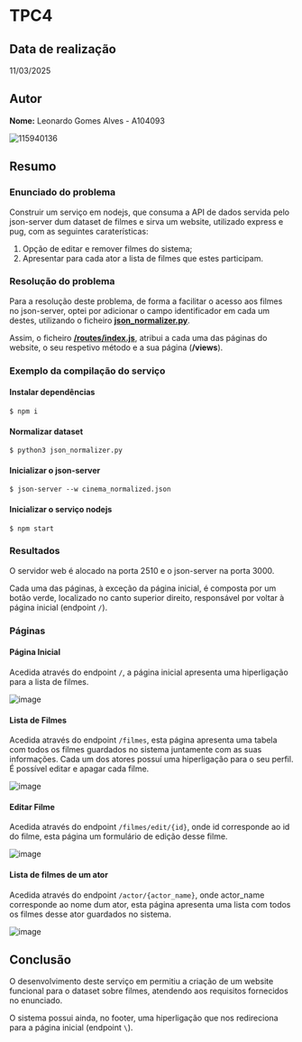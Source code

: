 
# TPC4

## Data de realização
11/03/2025

## Autor
**Nome:** Leonardo Gomes Alves - A104093

![115940136](https://github.com/user-attachments/assets/68bdbc41-86fd-4a82-91ad-d08d2e9787ac)

## Resumo

### Enunciado do problema

Construir um serviço em nodejs, que consuma a API de dados servida pelo json-server dum dataset de filmes e sirva um website, utilizado express e pug, com as seguintes caraterísticas:

 1. Opção de editar e remover filmes do sistema;
 2. Apresentar para cada ator a lista de filmes que estes participam.


### Resolução do problema

Para a resolução deste problema, de forma a facilitar o acesso aos filmes no json-server, optei por adicionar o campo identificador em cada um destes, utilizando o ficheiro **<a href="https://github.com/LeonardoGomesAlves/EngWeb2025-A104093/blob/main/TPC4/json_normalizer.py">json_normalizer.py</a>**.

Assim, o ficheiro **<a href="https://github.com/LeonardoGomesAlves/EngWeb2025-A104093/blob/main/TPC4/routes/index.js">/routes/index.js</a>**, atribui a cada uma das páginas do website, o seu respetivo método e a sua página (**/views**).

### Exemplo da compilação do serviço

#### Instalar dependências
```
$ npm i
```

#### Normalizar dataset
```
$ python3 json_normalizer.py
```

#### Inicializar o json-server
```
$ json-server --w cinema_normalized.json
```

#### Inicializar o serviço nodejs
```
$ npm start
```

### Resultados
O servidor web é alocado na porta 2510 e o json-server na porta 3000. 

Cada uma das páginas, à exceção da página inicial, é composta por um botão verde, localizado no canto superior direito, responsável por voltar à página inicial (endpoint `/`). 

### Páginas

#### Página Inicial
Acedida através do endpoint `/`, a página inicial apresenta uma hiperligação para a lista de filmes.

![image](https://github.com/user-attachments/assets/ad788bf7-fbf5-4a4e-8872-ea60f7f86791)


#### Lista de Filmes
Acedida através do endpoint `/filmes`, esta página apresenta uma tabela com todos os filmes guardados no sistema juntamente com as suas informações. Cada um dos atores possuí uma hiperligação para o seu perfil. É possível editar e apagar cada filme.

![image](https://github.com/user-attachments/assets/2d439b5c-f37c-45b6-a733-e7b8c6be826b)

#### Editar Filme
Acedida através do endpoint `/filmes/edit/{id}`, onde id corresponde ao id do filme, esta página um formulário de edição desse filme.

![image](https://github.com/user-attachments/assets/1614fc19-639e-4adf-a984-7c8182216f5d)

#### Lista de filmes de um ator
Acedida através do endpoint `/actor/{actor_name}`, onde actor_name corresponde ao nome dum ator, esta página apresenta uma lista com todos os filmes desse ator guardados no sistema.

![image](https://github.com/user-attachments/assets/dcced109-74e3-491f-93a3-83cc4a9b0081)

## Conclusão

O desenvolvimento deste serviço em permitiu a criação de um website funcional para o dataset sobre filmes, atendendo aos requisitos fornecidos no enunciado. 

O sistema possui ainda, no footer, uma hiperligação que nos redireciona para a página inicial (endpoint `\`). 
